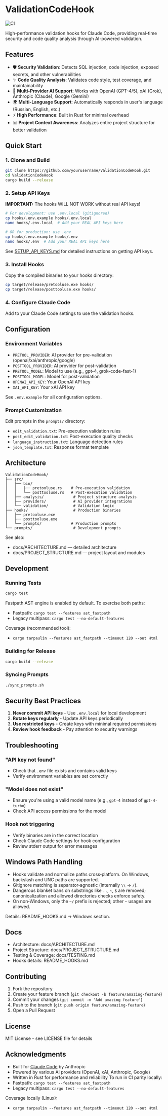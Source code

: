 # ValidationCodeHook

<!-- Badges -->
![CI](https://github.com/your-org/your-repo/actions/workflows/ci.yml/badge.svg)

High-performance validation hooks for Claude Code, providing real-time security and code quality analysis through AI-powered validation.

## Features

- 🛡️ **Security Validation**: Detects SQL injection, code injection, exposed secrets, and other vulnerabilities
- ✨ **Code Quality Analysis**: Validates code style, test coverage, and maintainability
- 🤖 **Multi-Provider AI Support**: Works with OpenAI (GPT-4/5), xAI (Grok), Anthropic (Claude), Google (Gemini)
- 🌍 **Multi-Language Support**: Automatically responds in user's language (Russian, English, etc.)
- ⚡ **High Performance**: Built in Rust for minimal overhead
- 📊 **Project Context Awareness**: Analyzes entire project structure for better validation

## Quick Start

### 1. Clone and Build

```bash
git clone https://github.com/yourusername/ValidationCodeHook.git
cd ValidationCodeHook
cargo build --release
```

### 2. Setup API Keys

**IMPORTANT:** The hooks WILL NOT WORK without real API keys!

```bash
# For development: use .env.local (gitignored)
cp hooks/.env.example hooks/.env.local
nano hooks/.env.local  # Add your REAL API keys here

# OR for production: use .env
cp hooks/.env.example hooks/.env
nano hooks/.env  # Add your REAL API keys here
```

See [SETUP_API_KEYS.md](SETUP_API_KEYS.md) for detailed instructions on getting API keys.

### 3. Install Hooks

Copy the compiled binaries to your hooks directory:

```bash
cp target/release/pretooluse.exe hooks/
cp target/release/posttooluse.exe hooks/
```

### 4. Configure Claude Code

Add to your Claude Code settings to use the validation hooks.

## Configuration

### Environment Variables

- `PRETOOL_PROVIDER`: AI provider for pre-validation (openai/xai/anthropic/google)
- `POSTTOOL_PROVIDER`: AI provider for post-validation
- `PRETOOL_MODEL`: Model to use (e.g., gpt-4, grok-code-fast-1)
- `POSTTOOL_MODEL`: Model for post-validation
- `OPENAI_API_KEY`: Your OpenAI API key
- `XAI_API_KEY`: Your xAI API key

See `.env.example` for all configuration options.

### Prompt Customization

Edit prompts in the `prompts/` directory:
- `edit_validation.txt`: Pre-execution validation rules
- `post_edit_validation.txt`: Post-execution quality checks
- `language_instruction.txt`: Language detection rules
- `json_template.txt`: Response format template

## Architecture

```
ValidationCodeHook/
├── src/
│   ├── bin/
│   │   ├── pretooluse.rs    # Pre-execution validation
│   │   └── posttooluse.rs   # Post-execution validation
│   ├── analysis/             # Project structure analysis
│   ├── providers/            # AI provider integrations
│   └── validation/           # Validation logic
├── hooks/                    # Production binaries
│   ├── pretooluse.exe
│   ├── posttooluse.exe
│   └── prompts/             # Production prompts
└── prompts/                  # Development prompts
```

See also:
- docs/ARCHITECTURE.md — detailed architecture
- docs/PROJECT_STRUCTURE.md — project layout and modules


## Development

### Running Tests

```bash
cargo test
```

Fastpath AST engine is enabled by default. To exercise both paths:
- Fastpath: `cargo test --features ast_fastpath`
- Legacy multipass: `cargo test --no-default-features`

Coverage (recommended tool):
- `cargo tarpaulin --features ast_fastpath --timeout 120 --out Html`


### Building for Release

```bash
cargo build --release
```

### Syncing Prompts

```bash
./sync_prompts.sh
```

## Security Best Practices

1. **Never commit API keys** - Use `.env.local` for local development
2. **Rotate keys regularly** - Update API keys periodically
3. **Use restricted keys** - Create keys with minimal required permissions
4. **Review hook feedback** - Pay attention to security warnings

## Troubleshooting

### "API key not found"
- Check that `.env` file exists and contains valid keys
- Verify environment variables are set correctly

### "Model does not exist"
- Ensure you're using a valid model name (e.g., `gpt-4` instead of `gpt-4-turbo`)
- Check API access permissions for the model

### Hook not triggering
- Verify binaries are in the correct location
- Check Claude Code settings for hook configuration
- Review stderr output for error messages

## Windows Path Handling

- Hooks validate and normalize paths cross‑platform. On Windows, backslash and UNC paths are supported.
- Gitignore matching is separator‑agnostic (internally `\\` → `/`).
- Dangerous blanket bans on substrings like `..`, `~`, `$` are removed; canonicalization and allowed directories checks enforce safety.
- On non‑Windows, only the `~/` prefix is rejected; other `~` usages are allowed.

Details: README_HOOKS.md → Windows section.

## Docs
- Architecture: docs/ARCHITECTURE.md
- Project Structure: docs/PROJECT_STRUCTURE.md
- Testing & Coverage: docs/TESTING.md
- Hooks details: README_HOOKS.md

## Contributing

1. Fork the repository
2. Create your feature branch (`git checkout -b feature/amazing-feature`)
3. Commit your changes (`git commit -m 'Add amazing feature'`)
4. Push to the branch (`git push origin feature/amazing-feature`)
5. Open a Pull Request

## License

MIT License - see LICENSE file for details

## Acknowledgments

- Built for [Claude Code](https://claude.ai/code) by Anthropic
- Powered by various AI providers (OpenAI, xAI, Anthropic, Google)
- Written in Rust for performance and reliability
To run in CI parity locally:
- Fastpath: `cargo test --features ast_fastpath`
- Legacy multipass: `cargo test --no-default-features`

Coverage locally (Linux):
- `cargo tarpaulin --features ast_fastpath --timeout 120 --out Html`
